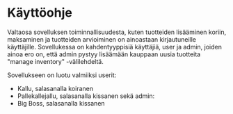 # Käyttöohje

Valtaosa sovelluksen toiminnallisuudesta, kuten tuotteiden lisääminen koriin, maksaminen ja tuotteiden arvioiminen on ainoastaan kirjautuneille käyttäjille. Sovellukessa on kahdentyyppisiä käyttäjiä, user ja admin, joiden ainoa ero on, että admin pystyy lisäämään kauppaan uusia tuotteita "manage inventory" -välilehdeltä.

Sovellukseen on luotu valmiiksi userit:
- Kallu, salasanalla koiranen
- Pallekallejallu, salasanalla kissanen
sekä admin:
- Big Boss, salasanalla kissanen
